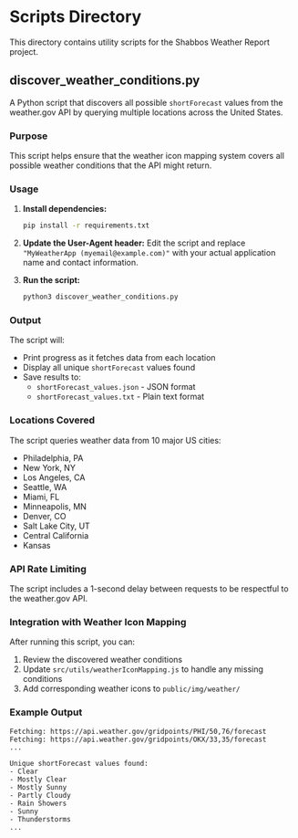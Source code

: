 # Scripts Directory

This directory contains utility scripts for the Shabbos Weather Report project.

## discover_weather_conditions.py

A Python script that discovers all possible `shortForecast` values from the weather.gov API by querying multiple locations across the United States.

### Purpose

This script helps ensure that the weather icon mapping system covers all possible weather conditions that the API might return.

### Usage

1. **Install dependencies:**

   ```bash
   pip install -r requirements.txt
   ```

2. **Update the User-Agent header:**
   Edit the script and replace `"MyWeatherApp (myemail@example.com)"` with your actual application name and contact information.

3. **Run the script:**
   ```bash
   python3 discover_weather_conditions.py
   ```

### Output

The script will:

- Print progress as it fetches data from each location
- Display all unique `shortForecast` values found
- Save results to:
  - `shortForecast_values.json` - JSON format
  - `shortForecast_values.txt` - Plain text format

### Locations Covered

The script queries weather data from 10 major US cities:

- Philadelphia, PA
- New York, NY
- Los Angeles, CA
- Seattle, WA
- Miami, FL
- Minneapolis, MN
- Denver, CO
- Salt Lake City, UT
- Central California
- Kansas

### API Rate Limiting

The script includes a 1-second delay between requests to be respectful to the weather.gov API.

### Integration with Weather Icon Mapping

After running this script, you can:

1. Review the discovered weather conditions
2. Update `src/utils/weatherIconMapping.js` to handle any missing conditions
3. Add corresponding weather icons to `public/img/weather/`

### Example Output

```
Fetching: https://api.weather.gov/gridpoints/PHI/50,76/forecast
Fetching: https://api.weather.gov/gridpoints/OKX/33,35/forecast
...

Unique shortForecast values found:
- Clear
- Mostly Clear
- Mostly Sunny
- Partly Cloudy
- Rain Showers
- Sunny
- Thunderstorms
...
```
